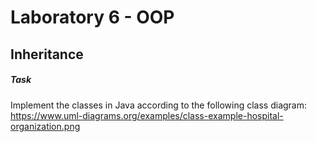 # Laboratory 6 - OOP

## Inheritance

##### Task

Implement the classes in Java according to the following class diagram:
https://www.uml-diagrams.org/examples/class-example-hospital-organization.png